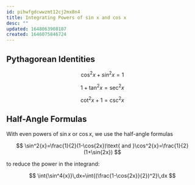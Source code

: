 ```yaml
---
id: pihwfgdcwwzmt12cj2mx8n4
title: Integrating Powers of sin x and cos x
desc: ""
updated: 1648063908107
created: 1646075846724
---
```


## Pythagorean Identities

$$
\cos^2{x}+sin^2{x}=1
$$

$$
1+\tan^2{x}=\sec^2{x}
$$

$$
\cot^2{x}+1=\csc^2{x}
$$

## Half-Angle Formulas

With even powers of $\sin{x}$ or $\cos{x}$, we use the half-angle formulas

$$
\sin^2{x}=\frac{1}{2}(1-\cos{2x})\text{ and }\cos^2{x}=\frac{1}{2}(1+\sin{2x})
$$

to reduce the power in the integrand:

$$
\int{\sin^4{x}}\,dx=\int{(\frac{1-\cos{2x}}{2})^2}\,dx
$$
